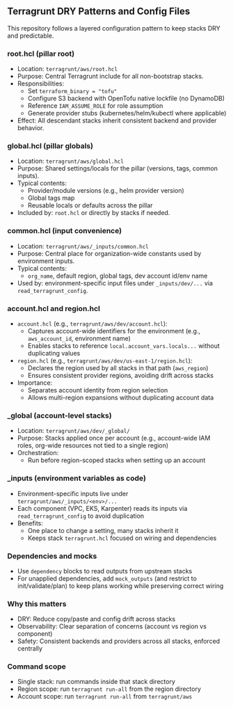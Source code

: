## Terragrunt DRY Patterns and Config Files

This repository follows a layered configuration pattern to keep stacks DRY and predictable.

### root.hcl (pillar root)
- Location: `terragrunt/aws/root.hcl`
- Purpose: Central Terragrunt include for all non-bootstrap stacks.
- Responsibilities:
  - Set `terraform_binary = "tofu"`
  - Configure S3 backend with OpenTofu native lockfile (no DynamoDB)
  - Reference `IAM_ASSUME_ROLE` for role assumption
  - Generate provider stubs (kubernetes/helm/kubectl where applicable)
- Effect: All descendant stacks inherit consistent backend and provider behavior.

### global.hcl (pillar globals)
- Location: `terragrunt/aws/global.hcl`
- Purpose: Shared settings/locals for the pillar (versions, tags, common inputs).
- Typical contents:
  - Provider/module versions (e.g., helm provider version)
  - Global tags map
  - Reusable locals or defaults across the pillar
- Included by: `root.hcl` or directly by stacks if needed.

### common.hcl (input convenience)
- Location: `terragrunt/aws/_inputs/common.hcl`
- Purpose: Central place for organization-wide constants used by environment inputs.
- Typical contents:
  - `org_name`, default region, global tags, dev account id/env name
- Used by: environment-specific input files under `_inputs/dev/...` via `read_terragrunt_config`.

### account.hcl and region.hcl
- `account.hcl` (e.g., `terragrunt/aws/dev/account.hcl`):
  - Captures account-wide identifiers for the environment (e.g., `aws_account_id`, environment name)
  - Enables stacks to reference `local.account_vars.locals...` without duplicating values
- `region.hcl` (e.g., `terragrunt/aws/dev/us-east-1/region.hcl`):
  - Declares the region used by all stacks in that path (`aws_region`)
  - Ensures consistent provider regions, avoiding drift across stacks
- Importance:
  - Separates account identity from region selection
  - Allows multi-region expansions without duplicating account data

### _global (account-level stacks)
- Location: `terragrunt/aws/dev/_global/`
- Purpose: Stacks applied once per account (e.g., account-wide IAM roles, org-wide resources not tied to a single region)
- Orchestration:
  - Run before region-scoped stacks when setting up an account

### _inputs (environment variables as code)
- Environment-specific inputs live under `terragrunt/aws/_inputs/<env>/...`
- Each component (VPC, EKS, Karpenter) reads its inputs via `read_terragrunt_config` to avoid duplication
- Benefits:
  - One place to change a setting, many stacks inherit it
  - Keeps stack `terragrunt.hcl` focused on wiring and dependencies

### Dependencies and mocks
- Use `dependency` blocks to read outputs from upstream stacks
- For unapplied dependencies, add `mock_outputs` (and restrict to init/validate/plan) to keep plans working while preserving correct wiring

### Why this matters
- DRY: Reduce copy/paste and config drift across stacks
- Observability: Clear separation of concerns (account vs region vs component)
- Safety: Consistent backends and providers across all stacks, enforced centrally

### Command scope
- Single stack: run commands inside that stack directory
- Region scope: run `terragrunt run-all` from the region directory
- Account scope: run `terragrunt run-all` from `terragrunt/aws`
